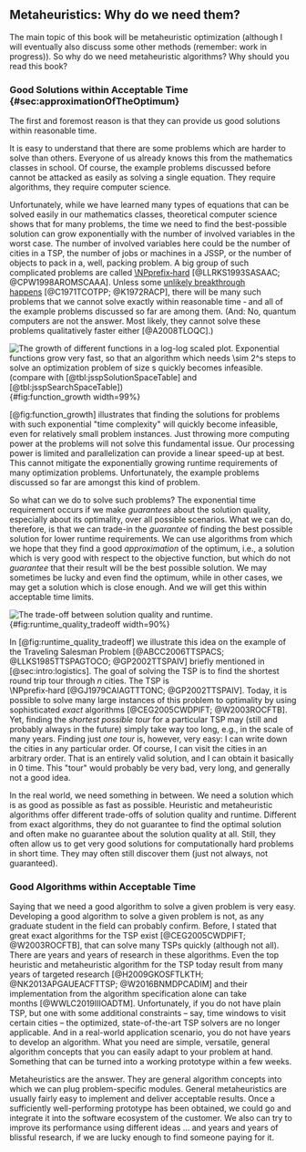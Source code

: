 ## Metaheuristics: Why do we need them?

The main topic of this book will be metaheuristic optimization (although I will eventually also discuss some other methods (remember: work in progress)).
So why do we need metaheuristic algorithms?
Why should you read this book?

### Good Solutions within Acceptable Time {#sec:approximationOfTheOptimum}

The first and foremost reason is that they can provide us good solutions within reasonable time.

It is easy to understand that there are some problems which are harder to solve than others.
Everyone of us already knows this from the mathematics classes in school.
Of course, the example problems discussed before cannot be attacked as easily as solving a single equation.
They require algorithms, they require computer science.

Unfortunately, while we have learned many types of equations that can be solved easily in our mathematics classes, theoretical computer science shows that for many problems, the time we need to find the best-possible solution can grow exponentially with the number of involved variables in the worst case.
The number of involved variables here could be the number of cities in a TSP, the number of jobs or machines in a JSSP, or the number of objects to pack in a, well, packing problem.
A big group of such complicated problems are called [\NPprefix&#8209;hard](https://en.wikipedia.org/wiki/NP-hardness)&nbsp;[@LLRKS1993SASAAC; @CPW1998AROMSCAAA].
Unless some [unlikely breakthrough happens](http://en.wikipedia.org/wiki/P_versus_NP_problem)&nbsp;[@C1971TCOTPP; @K1972RACP], there will be many such problems that we cannot solve exactly within reasonable time &dash; and all of the example problems discussed so far are among them.
(And: No, quantum computers are not the answer. Most likely, they cannot solve these problems qualitatively faster either&nbsp;[@A2008TLOQC].) 

![The growth of different functions in a log-log scaled plot. Exponential functions grow very fast, so that an algorithm which needs&nbsp;$\sim 2^s$ steps to solve an optimization problem of size&nbsp;$s$ quickly becomes infeasible. (compare with [@tbl:jsspSolutionSpaceTable] and [@tbl:jsspSearchSpaceTable])](\relative.path{function_growth.svgz}){#fig:function_growth width=99%}

[@fig:function_growth] illustrates that finding the solutions for problems with such exponential "time complexity" will quickly become infeasible, even for relatively small problem instances.
Just throwing more computing power at the problems will not solve this fundamental issue.
Our processing power is limited and parallelization can provide a linear speed-up at best.
This cannot mitigate the exponentially growing runtime requirements of many optimization problems.
Unfortunately, the example problems discussed so far are amongst this kind of problem.

So what can we do to solve such problems?
The exponential time requirement occurs if we make *guarantees* about the solution quality, especially about its optimality, over all possible scenarios.
What we can do, therefore, is that we can trade-in the *guarantee* of finding the best possible solution for lower runtime requirements.
We can use algorithms from which we hope that they find a good *approximation* of the optimum, i.e., a solution which is very good with respect to the objective function, but which do not *guarantee* that their result will be the best possible solution.
We may sometimes be lucky and even find the optimum, while in other cases, we may get a solution which is close enough.
And we will get this within acceptable time limits.

![The trade-off between solution quality and runtime.](\relative.path{runtime_quality_tradeoff.svgz}){#fig:runtime_quality_tradeoff width=90%}

In [@fig:runtime_quality_tradeoff] we illustrate this idea on the example of the Traveling Salesman Problem&nbsp;[@ABCC2006TTSPACS; @LLKS1985TTSPAGTOCO; @GP2002TTSPAIV] briefly mentioned in [@sec:intro:logistics].
The goal of solving the TSP is to find the shortest round trip tour through $n$&nbsp;cities.
The TSP is \NPprefix&#8209;hard&nbsp;[@GJ1979CAIAGTTTONC; @GP2002TTSPAIV].
Today, it is possible to solve many large instances of this problem to optimality by using sophisticated *exact* algorithms&nbsp;[@CEG2005CWDPIFT; @W2003ROCFTB].
Yet, finding the *shortest possible tour* for a particular TSP may (still and probably always in the future) simply take way too long, e.g., in the scale of many years.
Finding just *one tour* is, however, very easy: I can write down the cities in any particular order.
Of course, I can visit the cities in an arbitrary order.
That is an entirely valid solution, and I can obtain it basically in 0&nbsp;time.
This "tour" would probably be very bad, very long, and generally not a good idea.

In the real world, we need something in between.
We need a solution which is as good as possible as fast as possible.
Heuristic and metaheuristic algorithms offer different trade-offs of solution quality and runtime.
Different from exact algorithms, they do not guarantee to find the optimal solution and often make no guarantee about the solution quality at all.
Still, they often allow us to get very good solutions for computationally hard problems in short time.
They may often still discover them (just not always, not guaranteed).

### Good Algorithms within Acceptable Time

Saying that we need a good algorithm to solve a given problem is very easy.
Developing a good algorithm to solve a given problem is not, as any graduate student in the field can probably confirm.
Before, I stated that great exact algorithms for the TSP exist&nbsp;[@CEG2005CWDPIFT; @W2003ROCFTB], that can solve many TSPs quickly (although not all).
There are years and years of research in these algorithms.
Even the top heuristic and metaheuristic algorithm for the TSP today result from many years of targeted research&nbsp;[@H2009GKOSFTLKTH; @NK2013APGAUEACFTTSP; @W2016BNMDPCADIM] and their implementation from the algorithm specification alone can take months&nbsp;[@WWLC2019IIIOADTM].
Unfortunately, if you do not have plain TSP, but one with some additional constraints &ndash; say, time windows to visit certain cities &ndash; the optimized, state-of-the-art TSP solvers are no longer applicable.
And in a real-world application scenario, you do not have years to develop an algorithm.
What you need are simple, versatile, general algorithm concepts that you can easily adapt to your problem at hand.
Something that can be turned into a working prototype within a few weeks.

Metaheuristics are the answer.
They are general algorithm concepts into which we can plug problem-specific modules.
General metaheuristics are usually fairly easy to implement and deliver acceptable results.
Once a sufficiently well-performing prototype has been obtained, we could go and integrate it into the software ecosystem of the customer.
We also can try to improve its performance using different ideas &hellip; and years and years of blissful research, if we are lucky enough to find someone paying for it. 
